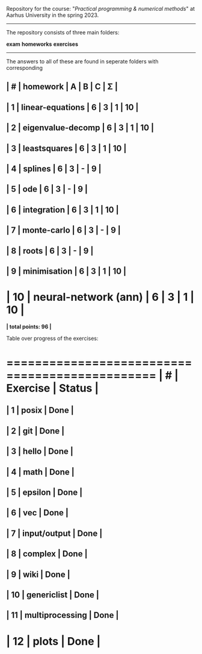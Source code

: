 Repository for the course: "*Practical programming & numerical methods*" at Aarhus University in the spring 2023.

---------------------------------
The repository consists of three main folders: 

**exam**	**homeworks**	**exercises**

---------------------------------

The answers to all of these are found in seperate folders with corresponding 


**| #  | homework              | A | B | C | Σ   |**
------------------------------------------------
| 1  | linear-equations      | 6 | 3 | 1 | 10  |
------------------------------------------------
| 2  | eigenvalue-decomp     | 6 | 3 | 1 | 10  |
------------------------------------------------
| 3  | leastsquares          | 6 | 3 | 1 | 10  |
------------------------------------------------
| 4  | splines               | 6 | 3 | - |  9  |
------------------------------------------------
| 5  | ode                   | 6 | 3 | - |  9  |
------------------------------------------------
| 6  | integration           | 6 | 3 | 1 | 10  |
------------------------------------------------
| 7  | monte-carlo           | 6 | 3 | - |  9  |
------------------------------------------------
| 8  | roots                 | 6 | 3 | - |  9  |
------------------------------------------------
| 9  | minimisation          | 6 | 3 | 1 | 10  |
------------------------------------------------
| 10 | neural-network (ann)  | 6 | 3 | 1 | 10  |
================================================
**|                            total points: 96  |**


Table over progress of the exercises:

 ===============================================
| #  | Exercise              | Status          |
 ===============================================
| 1  | posix                 |  Done           |
------------------------------------------------
| 2  | git                   |  Done           |
------------------------------------------------
| 3  | hello                 |  Done           |
------------------------------------------------
| 4  | math		     |  Done	       |
------------------------------------------------
| 5  | epsilon               |  Done           |
------------------------------------------------
| 6  | vec                   |  Done           |
------------------------------------------------
| 7  | input/output          |  Done           |
------------------------------------------------
| 8  | complex               |  Done           |
------------------------------------------------
| 9  | wiki                  |  Done           |
------------------------------------------------
| 10 | genericlist	     |  Done           |
------------------------------------------------
| 11 | multiprocessing 	     |  Done           |
------------------------------------------------
| 12 | plots		     |  Done	       |
================================================

